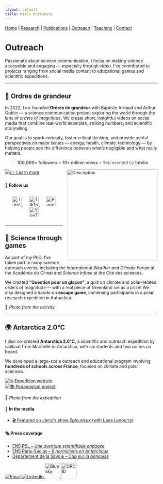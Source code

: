 ```yaml
---
layout: default
title: Niels Dutrievoz
---
```


[Home](/) | [Research](/research) | [Publications](/publications) |  [Outreach](/outreach) |  [Teaching](/teaching) |  [Contact](/contact)


# Outreach


Passionate about science communication, I focus on making science accessible and engaging — especially through video. I've contributed to projects ranging from social media content to educational games and scientific expeditions.

---

## 🎥 Ordres de grandeur

In 2022, I co-founded **Ordres de grandeur** with Baptiste Arnaud and Arthur Gublin — a science communication project exploring the world through the lens of *orders of magnitude*. We create short, insightful videos on social media that combine real-world examples, striking numbers, and scientific storytelling.

Our goal is to spark curiosity, foster critical thinking, and provide useful perspectives on major issues — energy, health, climate, technology — by helping people see the difference between what’s negligible and what really matters.

> **100,000+ followers** • **10+ million views** • Represented by **Intello**

<img src="https://github.com/nielsdutrievoz/nielsdutrievoz.github.io/images/team-ODG.jpeg" alt="Description" style="float: right; margin: 0 0 1em 1em; width: 300px;">


[![👉 Learn more](https://img.shields.io/badge/%F0%9F%91%89%20Learn%20more-blue?style=for-the-badge)](https://www.instagram.com/ordres.de.grandeur/)

#### 📱 Follow us

<div style="text-align: center; margin: 2em 0;">
  <a href="https://www.instagram.com/ordres.de.grandeur/" target="_blank" style="margin: 0 10px;">
    <img src="https://cdn.jsdelivr.net/gh/simple-icons/simple-icons/icons/instagram.svg" alt="Instagram" width="32" height="32">
  </a>
  <a href="https://www.tiktok.com/@ordresdegrandeur" target="_blank" style="margin: 0 10px;">
    <img src="https://cdn.jsdelivr.net/gh/simple-icons/simple-icons/icons/tiktok.svg" alt="TikTok" width="32" height="32">
  </a>
  <a href="https://www.facebook.com/profile.php?id=100092357955162" target="_blank" style="margin: 0 10px;">
    <img src="https://cdn.jsdelivr.net/gh/simple-icons/simple-icons/icons/facebook.svg" alt="Facebook" width="32" height="32">
  </a>
  <a href="https://www.youtube.com/@ordresdegrandeur" target="_blank" style="margin: 0 10px;">
    <img src="https://cdn.jsdelivr.net/gh/simple-icons/simple-icons/icons/youtube.svg" alt="YouTube" width="32" height="32">
  </a>
</div>


---

## 🧊 Science through games

As part of my PhD, I’ve taken part in many science outreach events, including the *International Weather and Climate Forum* at the Académie du Climat and *Science Infuse* at the Cité des sciences.

We created **“Question pour un glaçon”**, a quiz on climate and polar-related orders of magnitude — with a real piece of Greenland ice as a prize! We also designed a hands-on **escape game**, immersing participants in a polar research expedition in Antarctica.

📸 *Photo from the activity*

---

## 🌍 Antarctica 2.0°C

I also co-created **Antarctica 2.0°C**, a scientific and outreach expedition by sailboat from Marseille to Antarctica, with six students and two sailors on board.

We developed a large-scale outreach and educational program involving **hundreds of schools across France**, focused on climate and polar sciences.

[![🌐 Expedition website](https://img.shields.io/badge/%F0%9F%8C%90%20Expedition%20website-blue?style=for-the-badge)](https://www.j2d.org/antarctique2d)  
[![📚 Pedagogical project](https://img.shields.io/badge/%F0%9F%93%9A%20Pedagogical%20project-blue?style=for-the-badge)](https://www.j2d.org/projet-pedagogique)

📸 *Photo from the expedition*

#### 🎥 In the media

- [🎬 Featured on Jamy's show *Epicurieux* (with Lana Lenourry)](https://www.youtube.com/watch?v=Y6065J56uI4&t=821s)

#### 🗞️ Press coverage

- [ENS PSL – *Une aventure scientifique engagée*](https://www.ens.psl.eu/actualites/reportage-antarctique-20degc-une-aventure-scientifique-engagee)  
- [ENS Paris-Saclay – *6 normaliens en Antarctique*](https://ens-paris-saclay.fr/actualite/6-normaliens-en-antarctique)  
- [Département de la Savoie – *Cap sur la banquise*](https://www.savoie.fr/web/sw_71502/niels-dutrievoz-cap-sur-la-banquise)





 <footer class="social-footer">
    <div class="social-icons">
        <a href="mailto:niels.dutrievoz@lsce.ipsl.fr" target="_blank">
            <img src="https://img.icons8.com/ios-filled/50/000000/email.png" alt="Email">
        </a>
        <a href="https://www.linkedin.com/in/niels-dutrievoz/" target="_blank">
            <img src="https://img.icons8.com/ios-filled/50/0077B5/linkedin.png" alt="LinkedIn">
        </a>
        <a href="https://bsky.app/profile/nielsdutrievoz.bsky.social" target="_blank">
            <img src="https://upload.wikimedia.org/wikipedia/commons/7/7a/Bluesky_Logo.svg" alt="Bluesky" width="50" height="50">
        </a>
        <a href="https://orcid.org/0000-0002-8133-5616" target="_blank">
            <img src="https://upload.wikimedia.org/wikipedia/commons/0/06/ORCID_iD.svg" alt="ORCID" width="50" height="50">
        </a>
    </div>
</footer>
